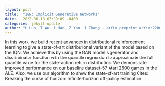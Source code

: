 ```yaml
---
layout: post
title:  "IGN: Implicit Generative Networks"
date:   2022-06-18 03:19:09 -0400
categories: jekyll update
author: "H Luo, T Wu, F Han, Z Yan, J Zhang - arXiv preprint arXiv:2206.05860, 2022"
---
```

In this work, we build recent advances in distributional reinforcement learning to give a state-of-art distributional variant of the model based on the IQN. We achieve this by using the GAN model s generator and discriminator function with the quantile regression to approximate the full quantile value for the state-action return distribution. We demonstrate improved performance on our baseline dataset-57 Atari 2600 games in the ALE. Also, we use our algorithm to show the state-of-art training  Cites: Breaking the curse of horizon: Infinite-horizon off-policy estimation